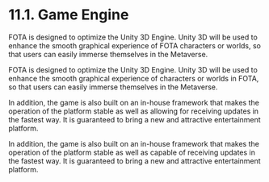 # 11.1. Game Engine

FOTA is designed to optimize the Unity 3D Engine. Unity 3D will be used to enhance the smooth graphical experience of FOTA characters or worlds, so that users can easily immerse themselves in the Metaverse.&#x20;

FOTA is designed to optimize the Unity 3D Engine. Unity 3D will be used to enhance the smooth graphical experience of characters or worlds in FOTA, so that users can easily immerse themselves in the Metaverse.

In addition, the game is also built on an in-house framework that makes the operation of the platform stable as well as allowing for receiving updates in the fastest way. It is guaranteed to bring a new and attractive entertainment platform.

In addition, the game is also built on an in-house framework that makes the operation of the platform stable as well as capable of receiving updates in the fastest way. It is guaranteed to bring a new and attractive entertainment platform.
